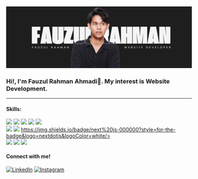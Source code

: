 ![Fauzul Rahman](img/Github-header.jpg)

### Hi!, I'm Fauzul Rahman Ahmadi👋. My interest is Website Development.

---

#### Skills:

<img src="https://img.shields.io/badge/HTML5-E34F26?style=for-the-badge&logo=html5&logoColor=white"/> <img src="https://img.shields.io/badge/CSS3-1572B6?style=for-the-badge&logo=css3&logoColor=white"/> <img src="https://img.shields.io/badge/JavaScript-323330?style=for-the-badge&logo=javascript&logoColor=F7DF1E"/> <img src="https://img.shields.io/badge/PHP-777BB4?style=for-the-badge&logo=php&logoColor=white"/> <img src="https://img.shields.io/badge/MySQL-005C84?style=for-the-badge&logo=mysql&logoColor=white"/> <br>
<img src="https://img.shields.io/badge/Laravel-FF2D20?style=for-the-badge&logo=laravel&logoColor=white"/> <img src="https://img.shields.io/badge/React-20232A?style=for-the-badge&logo=react&logoColor=61DAFB"/> https://img.shields.io/badge/next%20js-000000?style=for-the-badge&logo=nextdotjs&logoColor=white/> <br> <img src="https://img.shields.io/badge/Wordpress-21759B?style=for-the-badge&logo=wordpress&logoColor=white"/> <img src="https://img.shields.io/badge/Tailwind_CSS-38B2AC?style=for-the-badge&logo=tailwind-css&logoColor=white"/> <img src="https://img.shields.io/badge/Bootstrap-563D7C?style=for-the-badge&logo=bootstrap&logoColor=white"/>

#### Connect with me!

[![LinkedIn](https://img.shields.io/badge/LinkedIn-0077B5?style=for-the-badge&logo=linkedin&logoColor=white)](https://www.linkedin.com/in/fauzulrahman/) [![Instagram](https://img.shields.io/badge/Instagram-E4405F?style=for-the-badge&logo=instagram&logoColor=white)](https://www.instagram.com/fauzulra_/)
